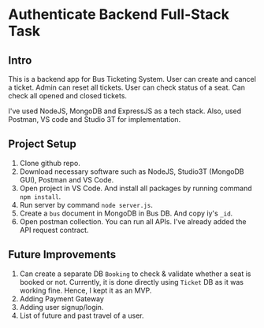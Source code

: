 # Authenticate Backend Full-Stack Task


## Intro
This is a backend app for Bus Ticketing System. User can create and cancel a ticket. Admin can reset all tickets. User can check status of a seat. Can check all opened and closed tickets.

I've used NodeJS, MongoDB and ExpressJS as a tech stack. Also, used Postman, VS code and Studio 3T for implementation.


## Project Setup
1. Clone github repo.
2. Download necessary software such as NodeJS, Studio3T (MongoDB GUI), Postman and VS Code.
3. Open project in VS Code. And install all packages by running command `npm install`.
4. Run server by command `node server.js`.
5. Create a `bus` document in MongoDB in Bus DB. And copy iy's `_id`.
6. Open postman collection. You can run all APIs. I've already added the API request contract.


## Future Improvements
1. Can create a separate DB `Booking` to check & validate whether a seat is booked or not. Currently, it is done directly using `Ticket` DB as it was working fine. Hence, I kept it as an MVP.
2. Adding Payment Gateway
3. Adding user signup/login.
4. List of future and past travel of a user.